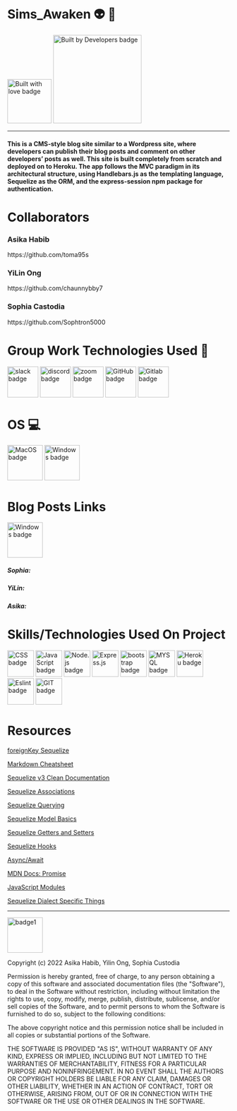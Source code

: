 # Sims_Awaken 👽 👾
<img width="100" alt ="Built with love badge" src ="http://ForTheBadge.com/images/badges/built-with-love.svg"/>
<img width="200" alt ="Built by Developers badge" src= "http://ForTheBadge.com/images/badges/built-by-developers.svg"/>

-----------

<h4>This is a CMS-style blog site similar to a Wordpress site, where developers can publish their blog posts and comment on other developers’ posts as well. This site is built completely from scratch and deployed on to Heroku. The app follows the MVC paradigm in its architectural structure, using Handlebars.js as the templating language, Sequelize as the ORM, and the express-session npm package for authentication.</h4>


# Collaborators
<h3>Asika Habib </h3> https://github.com/toma95s
<h3>YiLin Ong </h3> https://github.com/chaunnybby7
<h3> Sophia Castodia</h3> https://github.com/Sophtron5000 


# Group Work Technologies Used 🤝 

<p float="center">
<img width="70" alt ="slack badge" src ="https://img.shields.io/badge/Slack-4A154B?style=for-the-badge&logo=slack&logoColor=white"/>
<img width="70" alt ="discord badge" src ="https://img.shields.io/badge/Discord-7289DA?style=for-the-badge&logo=discord&logoColor=white"/>
<img width="70" alt ="zoom badge" src ="https://img.shields.io/badge/Zoom-2D8CFF?style=for-the-badge&logo=zoom&logoColor=white"/>
<img width="70" alt ="GitHub badge" src ="https://img.shields.io/badge/GitHub-100000?style=for-the-badge&logo=github&logoColor=white"/>
<img width="70" alt ="Gitlab badge" src ="https://img.shields.io/badge/GitLab-330F63?style=for-the-badge&logo=gitlab&logoColor=white"/>
 </p>


# OS 💻

<p float="center">
<img width="80" alt ="MacOS badge" src ="https://img.shields.io/badge/mac%20os-000000?style=for-the-badge&logo=apple&logoColor=white"/>
<img width="80" alt ="Windows badge" src ="https://img.shields.io/badge/Windows-0078D6?style=for-the-badge&logo=windows&logoColor=white"/>
</p>


# Blog Posts Links 
 
 <img width="80" alt ="Windows badge" src ="https://img.shields.io/badge/Medium-12100E?style=for-the-badge&logo=medium&logoColor=white"/>

<h5>Sophia:</h5>
<h5>YiLin:</h5>
<h5>Asika:</h5>


# Skills/Technologies Used On Project
<p float="center">
<img width="60" alt ="CSS badge" src = "https://img.shields.io/badge/CSS-239120?&style=for-the-badge&logo=css3&logoColor=white"/>
<img width="60" alt ="JavaScript badge" src = "https://img.shields.io/badge/JavaScript-F7DF1E?style=for-the-badge&logo=javascript&logoColor=black"/>
<img width="60" alt ="Node.js badge" src = "https://img.shields.io/badge/Node.js-43853D?style=for-the-badge&logo=node.js&logoColor=white"/>
<img width="60" alt ="Express.js" src = "https://img.shields.io/badge/Express.js-404D59?style=for-the-badge"/>
<img width="60" alt ="bootstrap badge" src ="https://img.shields.io/badge/Bootstrap-563D7C?style=for-the-badge&logo=bootstrap&logoColor=white"/>
<img width="60" alt ="MYSQL badge" src ="https://img.shields.io/badge/MySQL-00000F?style=for-the-badge&logo=mysql&logoColor=white"/>
<img width="60" alt ="Heroku badge" src ="https://img.shields.io/badge/Heroku-430098?style=for-the-badge&logo=heroku&logoColor=white"/>
<img width="60" alt ="Eslint badge" src = "https://img.shields.io/badge/eslint-3A33D1?style=for-the-badge&logo=eslint&logoColor=white"/>
<img width="60" alt ="GIT badge" src ="https://img.shields.io/badge/GIT-E44C30?style=for-the-badge&logo=git&logoColor=white"/>
</p>



# Resources

[foreignKey Sequelize](https://sequelize.org/master/class/lib/model.js~Model.html#static-method-hasMany)
 
[Markdown Cheatsheet](https://github.com/adam-p/markdown-here/wiki/Markdown-Cheatsheet)
 
[Sequelize v3 Clean Documentation](https://sequelize.org/v3/docs/associations/#:~:text=foreignKey%20will%20allow%20you%20to,key%20in%20the%20through%20relation.&text=Of%20course%20you%20can%20also,Person.)
 
[Sequelize Associations](https://sequelize.org/v3/api/associations/)
 
[Sequelize Querying](https://sequelize.org/v3/docs/querying/)

[Sequelize Model Basics](https://sequelize.org/master/manual/model-basics.html)

[Sequelize Getters and Setters](https://sequelize.org/master/manual/getters-setters-virtuals.html)

[Sequelize Hooks](https://sequelize.org/v3/docs/hooks/)

[Async/Await](https://stackoverflow.com/questions/43422932/async-await-always-returns-promise#:~:text=The%20await%20statement%20operates%20on,resolve%20s%20or%20reject%20s.&text=log%20on%20the%20result%20of,unwrap%20the%20Promise%20for%20you.)

[MDN Docs: Promise](https://developer.mozilla.org/en-US/docs/Web/JavaScript/Reference/Global_Objects/Promise)

[JavaScript Modules](https://stackify.com/node-js-module-exports/#:~:text=Module%20exports%20are%20the%20instruction,to%20access%20the%20exported%20code.)

[Sequelize Dialect Specific Things](https://sequelize.org/master/manual/dialect-specific-things.html)


-----------


<img width="80" alt="badge1" src="https://img.shields.io/badge/License-MIT-lightgrey">

Copyright (c) 2022 Asika Habib, Yilin Ong, Sophia Custodia

Permission is hereby granted, free of charge, to any person obtaining a copy
of this software and associated documentation files (the "Software"), to deal
in the Software without restriction, including without limitation the rights
to use, copy, modify, merge, publish, distribute, sublicense, and/or sell
copies of the Software, and to permit persons to whom the Software is
furnished to do so, subject to the following conditions:

The above copyright notice and this permission notice shall be included in all
copies or substantial portions of the Software.

THE SOFTWARE IS PROVIDED "AS IS", WITHOUT WARRANTY OF ANY KIND, EXPRESS OR
IMPLIED, INCLUDING BUT NOT LIMITED TO THE WARRANTIES OF MERCHANTABILITY,
FITNESS FOR A PARTICULAR PURPOSE AND NONINFRINGEMENT. IN NO EVENT SHALL THE
AUTHORS OR COPYRIGHT HOLDERS BE LIABLE FOR ANY CLAIM, DAMAGES OR OTHER
LIABILITY, WHETHER IN AN ACTION OF CONTRACT, TORT OR OTHERWISE, ARISING FROM,
OUT OF OR IN CONNECTION WITH THE SOFTWARE OR THE USE OR OTHER DEALINGS IN THE
SOFTWARE.
